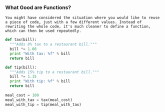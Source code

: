 
### What Good are Functions?

```You might have considered the situation where you would like to reuse a piece of code, just with a few different values. Instead of rewriting the whole code, it's much cleaner to define a function, which can then be used repeatedly. ```

```python
def tax(bill):
  """Adds 8% tax to a restaurant bill."""
  bill *= 1.08
  print "With tax: %f" % bill
  return bill

def tip(bill):
  """Adds 15% tip to a restaurant bill."""
  bill *= 1.15
  print "With tip: %f" % bill
  return bill
  
meal_cost = 100
meal_with_tax = tax(meal_cost)
meal_with_tip = tip(meal_with_tax)
```
